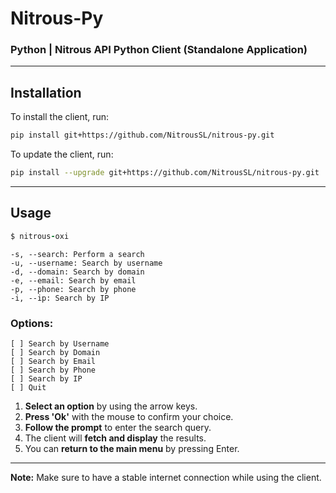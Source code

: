 # Nitrous-Py
### Python | Nitrous API Python Client (Standalone Application)

---

## Installation

To install the client, run:

```bash
pip install git+https://github.com/NitrousSL/nitrous-py.git
```

To update the client, run:

```bash
pip install --upgrade git+https://github.com/NitrousSL/nitrous-py.git
```

---

## Usage

```ruby
$ nitrous-oxi
```
```
-s, --search: Perform a search
-u, --username: Search by username
-d, --domain: Search by domain
-e, --email: Search by email
-p, --phone: Search by phone
-i, --ip: Search by IP
```

### Options:

```text
[ ] Search by Username
[ ] Search by Domain
[ ] Search by Email
[ ] Search by Phone
[ ] Search by IP
[ ] Quit
```

1. **Select an option** by using the arrow keys.
2. **Press 'Ok'** with the mouse to confirm your choice.
3. **Follow the prompt** to enter the search query.
4. The client will **fetch and display** the results.
5. You can **return to the main menu** by pressing Enter.

---

**Note:** Make sure to have a stable internet connection while using the client.

